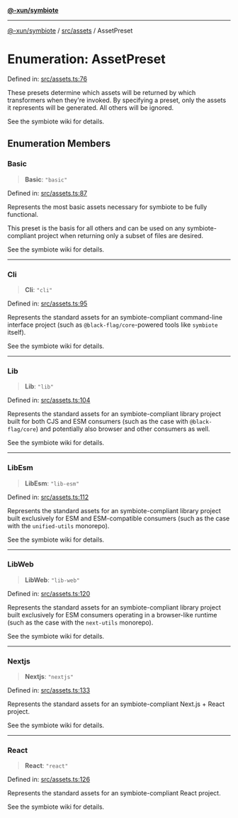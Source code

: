 [**@-xun/symbiote**](../../../README.md)

***

[@-xun/symbiote](../../../README.md) / [src/assets](../README.md) / AssetPreset

# Enumeration: AssetPreset

Defined in: [src/assets.ts:76](https://github.com/Xunnamius/symbiote/blob/b951959a4a12ac484c8addc839f912c4e5767875/src/assets.ts#L76)

These presets determine which assets will be returned by which transformers
when they're invoked. By specifying a preset, only the assets it represents
will be generated. All others will be ignored.

See the symbiote wiki for details.

## Enumeration Members

### Basic

> **Basic**: `"basic"`

Defined in: [src/assets.ts:87](https://github.com/Xunnamius/symbiote/blob/b951959a4a12ac484c8addc839f912c4e5767875/src/assets.ts#L87)

Represents the most basic assets necessary for symbiote to be fully
functional.

This preset is the basis for all others and can be used on any
symbiote-compliant project when returning only a subset of files are
desired.

See the symbiote wiki for details.

***

### Cli

> **Cli**: `"cli"`

Defined in: [src/assets.ts:95](https://github.com/Xunnamius/symbiote/blob/b951959a4a12ac484c8addc839f912c4e5767875/src/assets.ts#L95)

Represents the standard assets for an symbiote-compliant command-line
interface project (such as `@black-flag/core`-powered tools like `symbiote`
itself).

See the symbiote wiki for details.

***

### Lib

> **Lib**: `"lib"`

Defined in: [src/assets.ts:104](https://github.com/Xunnamius/symbiote/blob/b951959a4a12ac484c8addc839f912c4e5767875/src/assets.ts#L104)

Represents the standard assets for an symbiote-compliant library project
built for both CJS and ESM consumers (such as the case with
`@black-flag/core`) and potentially also browser and other consumers as
well.

See the symbiote wiki for details.

***

### LibEsm

> **LibEsm**: `"lib-esm"`

Defined in: [src/assets.ts:112](https://github.com/Xunnamius/symbiote/blob/b951959a4a12ac484c8addc839f912c4e5767875/src/assets.ts#L112)

Represents the standard assets for an symbiote-compliant library project
built exclusively for ESM and ESM-compatible consumers (such as the case
with the `unified-utils` monorepo).

See the symbiote wiki for details.

***

### LibWeb

> **LibWeb**: `"lib-web"`

Defined in: [src/assets.ts:120](https://github.com/Xunnamius/symbiote/blob/b951959a4a12ac484c8addc839f912c4e5767875/src/assets.ts#L120)

Represents the standard assets for an symbiote-compliant library project
built exclusively for ESM consumers operating in a browser-like runtime
(such as the case with the `next-utils` monorepo).

See the symbiote wiki for details.

***

### Nextjs

> **Nextjs**: `"nextjs"`

Defined in: [src/assets.ts:133](https://github.com/Xunnamius/symbiote/blob/b951959a4a12ac484c8addc839f912c4e5767875/src/assets.ts#L133)

Represents the standard assets for an symbiote-compliant Next.js + React
project.

See the symbiote wiki for details.

***

### React

> **React**: `"react"`

Defined in: [src/assets.ts:126](https://github.com/Xunnamius/symbiote/blob/b951959a4a12ac484c8addc839f912c4e5767875/src/assets.ts#L126)

Represents the standard assets for an symbiote-compliant React project.

See the symbiote wiki for details.
